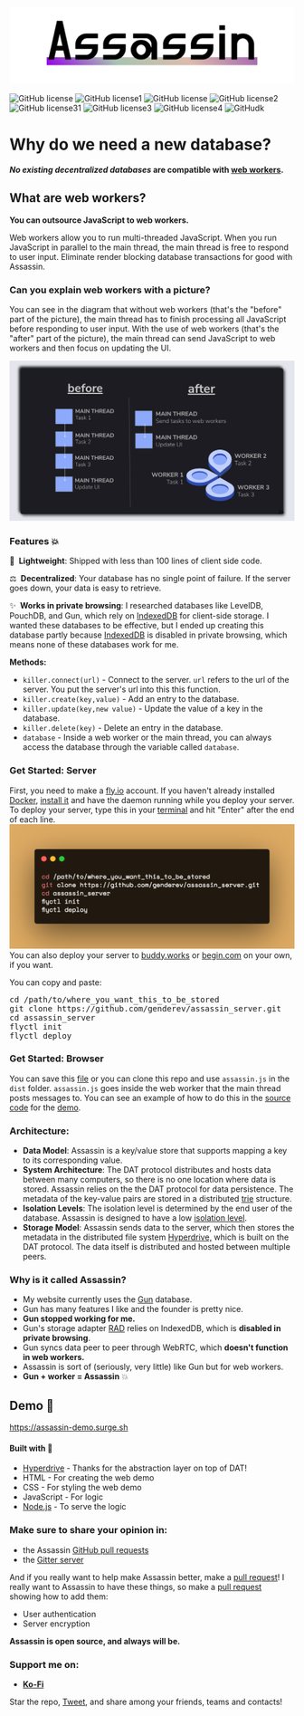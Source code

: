 <img alt="ASSASSIN" src="https://raw.githubusercontent.com/genderev/assassin/master/assets/assassin.png">



![GitHub license](https://img.shields.io/github/license/Naereen/StrapDown.js.svg)
![GitHub license1](https://img.shields.io/github/languages/top/genderev/assassin)
![GitHub license](https://img.shields.io/github/issues-pr-closed-raw/genderev/assassin)
![GitHub license2](https://img.shields.io/github/languages/code-size/genderev/assassin)
![GitHub license31](https://img.shields.io/github/issues/genderev/assassin)
![GitHub license3](https://img.shields.io/github/issues-pr/genderev/assassin)
![GitHub license4](https://img.shields.io/github/contributors/genderev/assassin)
![GitHudk](https://img.shields.io/gitter/room/genderev/assassin)








<h1> Why do we need a new database? </h1>
<p> <strong><em>No existing decentralized databases</em> are compatible with <a href="https://developer.mozilla.org/en-US/docs/Web/API/Web_Workers_API/Using_web_workers">web workers</a>.</strong> </p>
<h2> What are web workers? </h2>
<p> <strong>You can outsource JavaScript to web workers. </strong></p>
<p>Web workers allow you to run multi-threaded JavaScript. When you run JavaScript in parallel to the main thread, the main thread is free to respond to user input. Eliminate render blocking database transactions for good with Assassin. </p>
<h3> Can you explain web workers with a picture? </h3>
<p>You can see in the diagram that without web workers (that's the "before" part of the picture), the main thread has to finish processing all JavaScript before responding to user input. With the use of web workers (that's the "after" part of the picture), the main thread can send JavaScript to web workers and then focus on updating the UI.</p>
<img alt="web worker diagram" src="https://raw.githubusercontent.com/genderev/assassin/master/assets/diagram.png">

<h3>
  Features 💥
</h3>

<p>💫&nbsp;<strong> Lightweight</strong>: Shipped with less than 100 lines of client side code. </p>

<p>⚖️&nbsp;<strong> Decentralized</strong>: Your database has no single point of failure. If the server goes down, your data is easy to retrieve. </p>

<p>✨&nbsp;<strong> Works in private browsing</strong>: I researched databases like LevelDB, PouchDB, and Gun, which rely on <a href="https://developer.mozilla.org/en-US/docs/Web/API/IndexedDB_API">IndexedDB</a> for client-side storage. I wanted these databases to be effective, but I ended up creating this database partly because <a href="https://developer.mozilla.org/en-US/docs/Web/API/IndexedDB_API">IndexedDB</a> is disabled in private browsing, which means none of these databases work for me. </p> 

<p><strong>Methods:</strong></p>

<ul>
<li>
  <code>killer.connect(url)</code> - Connect to the server. <code>url</code> refers to the url of the server. You put the server's url into this this function.</li>
<li>
<code>killer.create(key,value)</code> - Add an entry to the database.</li>
<li>
<code>killer.update(key,new value)</code> - Update the value of a key in the database.</li>
<li>
<code>killer.delete(key)</code> - Delete an entry in the database.</li>
<li>
<code>database</code> - Inside a web worker or the main thread, you can always access the database through the variable called <code>database</code>. </li></ul>

<h3> Get Started: Server </h3>
First, you need to make a <a href="https://fly.io/">fly.io</a> account. If you haven't already installed <a href="https://dev.to/skaytech/docker-fundamentals-2ibi">Docker</a>, <a href="https://docs.docker.com/get-docker/">install it</a> and have the daemon running while you deploy your server. To deploy your server, type this in your <a href="https://www.w3schools.com/whatis/whatis_cli.asp">terminal</a> and hit "Enter" after the end of each line.
<img alt="shell" src="https://raw.githubusercontent.com/genderev/assassin/master/assets/carbon(2).png">
You can also deploy your server to <a href="https://buddy.works">buddy.works</a> or <a href="https://begin.com/">begin.com</a> on your own, if you want.

You can copy and paste:
<pre>
cd /path/to/where_you_want_this_to_be_stored
git clone https://github.com/genderev/assassin_server.git
cd assassin_server
flyctl init
flyctl deploy
</pre>

<h3> Get Started: Browser </h3>

You can save this <a href="https://raw.githubusercontent.com/genderev/assassin/master/dist/assassin.js">file</a> or you can clone this repo and use <code>assassin.js</code> in the <code>dist</code> folder. <code>assassin.js</code> goes inside the web worker that the main thread posts messages to. You can see an example of how to do this in the <a href="https://github.com/genderev/assassin/tree/master/demo">source code</a> for the <a href="https://assassin-demo.surge.sh/">demo</a>.

<h3>Architecture:</h3>

<ul>

<li><strong>Data Model</strong>: Assassin is a key/value store that supports mapping a key to its corresponding value. </li>

<li><strong> System Architecture</strong>: The DAT protocol distributes and hosts data between many computers, so there is no one location where data is stored. Assassin relies on the the DAT protocol for data persistence. The metadata of the key-value pairs are stored in a distributed <a href="https://en.wikipedia.org/wiki/Trie">trie</a> structure.</li>

<li><strong>Isolation Levels</strong>: The isolation level is determined by the end user of the database. Assassin is designed to have a low <a href="https://en.wikipedia.org/wiki/Isolation_(database_systems)">isolation level</a>.</li>

<li><strong>Storage Model</strong>: Assassin sends data to the server, which then stores the metadata in the distributed file system <a href="https://github.com/hypercore-protocol/hyperdrive">Hyperdrive,</a> which is built on the DAT protocol. The data itself is distributed and hosted between multiple peers.</li>

</ul>

<h3>Why is it called Assassin?</h3><ul>
<li>My website currently uses the <a href="https://gun.eco/">Gun</a> database.</li> <li> Gun has many features I like and the founder is pretty nice. </li><li> <strong>Gun stopped working for me.</strong></li> 
<li>Gun's  storage adapter <a href="https://gun.eco/docs/RAD">RAD</a> relies on IndexedDB, which is <strong>disabled in private browsing</strong>. </li><li>Gun syncs data peer to peer through WebRTC, which <strong>doesn't function in web workers.</strong></li>
<li>Assassin is sort of (seriously, very little) like Gun but for web workers.</li><li> <strong>Gun + worker = Assassin</strong> 💥 </li></ul>



<h2>
  Demo 🚀 
</h2>

<p><a href="https://assassin-demo.surge.sh">https://assassin-demo.surge.sh</a></p>

<h4>
  Built with 🔧
</h4>

<ul>
<li>
<a href="https://github.com/hypercore-protocol/hyperdrive">Hyperdrive</a> - Thanks for the abstraction layer on top of DAT!</li>
<li>HTML - For creating the web demo</li>
<li>CSS - For styling the web demo</li>
<li>JavaScript - For logic</li>
<li>
<a href="https://nodejs.org">Node.js</a> - To serve the logic</li>
</ul>

<h3>Make sure to share your opinion in:</h3>

<ul>
<li>the Assassin <a href="https://github.com/genderev/assassin/pulls">GitHub pull requests</a>
</li>
<li>the <a href="https://gitter.im/assassindb/community">Gitter server</a>
</li>
</ul>
     
<p>And if you really want to help make Assassin better, make a <a href="https://github.com/genderev/assassin/pulls">pull request</a>! I really want to Assassin to have these things, so make a <a href="https://github.com/genderev/assassin/pulls">pull request</a> showing how to add them:</p>
<ul>
  <li> User authentication </li>
  <li> Server encryption </li>
 </ul>
 

<p><strong>Assassin is open source, and always will be.</strong></p>

<h3>
  <strong>Support me on:</strong>
</h3>

<ul>

<li><strong><a href="https://ko-fi.com/assassindb">Ko-Fi</a></strong></li>


</ul>

<p>Star the repo, <a href="https://twitter.com/intent/tweet?url=https%3A%2F%2Fgithub.com%2Fgenderev%2Fassassin&text=Assassin%20works%20to%20kill%20slow%20database%20transactions.">Tweet</a>, and share among your friends, teams and contacts! 
